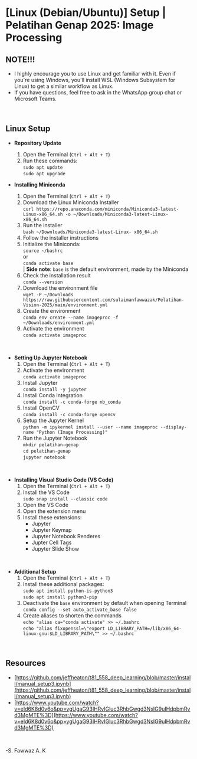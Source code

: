 # **[Linux (Debian/Ubuntu)] Setup | Pelatihan Genap 2025: Image Processing**

## **NOTE!!!**
- I highly encourage you to use Linux and get familiar with it. Even if you're using Windows, you'll install WSL (Windows Subsystem for Linux) to get a similar workflow as Linux.
- If you have questions, feel free to ask in the WhatsApp group chat or Microsoft Teams.

</br>

## **Linux Setup**
-  **Repository Update**
	1. Open the Terminal (`Ctrl + Alt + T`)
	2. Run these commands: </br>
	```sudo apt update``` </br>
	```sudo apt upgrade```

-  **Installing Miniconda**
	1. Open the Terminal (`Ctrl + Alt + T`)
	2. Download the Linux Miniconda Installer </br>
	```curl https://repo.anaconda.com/miniconda/Miniconda3-latest-Linux-x86_64.sh -o ~/Downloads/Miniconda3-latest-Linux-x86_64.sh```
	3. Run the installer </br>
	```bash ~/Downloads/Miniconda3-latest-Linux- x86_64.sh```
	4. Follow the installer instructions
	5. Initialize the Miniconda: </br>
	```source ~/bashrc``` </br>
	or </br>
	```conda activate base``` </br>
	| **Side note**: `base` is the default environment, made by the Miniconda
	6. Check the installation result </br>
	```conda --version```
	7. Download the environment file </br>
	```wget -P ~/Downloads https://raw.githubusercontent.com/sulaimanfawwazak/Pelatihan-Vision-2025/main/environment.yml```
	8. Create the environment </br>
	```conda env create --name imageproc -f ~/Downloads/environment.yml```
	9. Activate the environment </br>
	```conda activate imageproc```

</br>

-  **Setting Up Jupyter Notebook**
	1. Open the Terminal (`Ctrl + Alt + T`)
	2. Activate the environment </br>
	```conda activate imageproc```
	3. Install Jupyter </br>
	```conda install -y jupyter```
	4. Install Conda Integration </br>
	```conda install -c conda-forge nb_conda```
	5. Install OpenCV </br>
	```conda install -c conda-forge opencv```
	6. Setup the Jupyter Kernel </br>
	```python -m ipykernel install --user --name imageproc --display-name "Python (Image Processing)"```
	7. Run the Jupyter Notebook </br>
	```mkdir pelatihan-genap``` </br>
	```cd pelatihan-genap``` </br>
	```jupyter notebook```

</br>

-  **Installing Visual Studio Code (VS Code)**
	1. Open the Terminal (`Ctrl + Alt + T`)
	2. Install the VS Code </br>
	```sudo snap install --classic code```
	3. Open the VS Code
	4. Open the extension menu
	5. Install these extensions:
		- Jupyter
		- Jupyter Keymap
		- Jupyter Notebook Renderes
		- Jupter Cell Tags
		- Jupyter Slide Show

</br>  

-  **Additional Setup**
	1. Open the Terminal (`Ctrl + Alt + T`)
	2. Install these additional packages: </br>
	```sudo apt install python-is-python3``` </br>
	```sudo apt install python3-pip```
	3. Deactivate the `base` environment by default when opening Terminal </br>
	```conda config --set auto_activate_base false```
	4. Create aliases to shorten the commands </br>
	```echo "alias ca="conda activate" >> ~/.bashrc``` </br>
	```echo "alias fixopenssl=\"export LD_LIBRARY_PATH=/lib/x86_64-linux-gnu:$LD_LIBRARY_PATH\"" >> ~/.bashrc```

</br>

## **Resources**
- [https://github.com/jeffheaton/t81_558_deep_learning/blob/master/install/manual_setup3.ipynb](https://github.com/jeffheaton/t81_558_deep_learning/blob/master/install/manual_setup3.ipynb)
- [https://www.youtube.com/watch?v=eId6K8d0v6o&pp=ygUgaG93IHRvIGluc3RhbGwgd3NsIG9uIHdpbmRvd3MgMTE%3D](https://www.youtube.com/watch?v=eId6K8d0v6o&pp=ygUgaG93IHRvIGluc3RhbGwgd3NsIG9uIHdpbmRvd3MgMTE%3D)

</br>

-S. Fawwaz A. K
